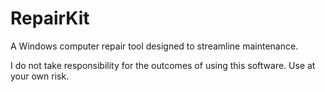 # RepairKit
A Windows computer repair tool designed to streamline maintenance.

I do not take responsibility for the outcomes of using this software. Use at your own risk.
